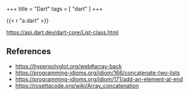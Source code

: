 +++
title = "Dart"
tags = [ "dart" ]
+++

{{< r "a.dart" >}}

<https://api.dart.dev/dart-core/List-class.html>

## References

- <https://hyperpolyglot.org/web#array-back>
- <https://programming-idioms.org/idiom/166/concatenate-two-lists>
- <https://programming-idioms.org/idiom/171/add-an-element-at-end>
- <https://rosettacode.org/wiki/Array_concatenation>
